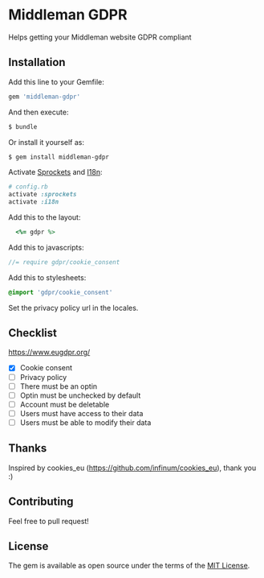# Middleman GDPR
Helps getting your Middleman website GDPR compliant

## Installation
Add this line to your Gemfile:

```ruby
gem 'middleman-gdpr'
```

And then execute:
```bash
$ bundle
```

Or install it yourself as:
```bash
$ gem install middleman-gdpr
```

Activate [Sprockets](https://github.com/middleman/middleman-sprockets) and [I18n](https://middlemanapp.com/advanced/localization/):
```ruby
# config.rb
activate :sprockets
activate :i18n
```

Add this to the layout:
```ruby
  <%= gdpr %>
```

Add this to javascripts:
```js
//= require gdpr/cookie_consent
```

Add this to stylesheets:
```sass
@import 'gdpr/cookie_consent'
```

Set the privacy policy url in the locales.

## Checklist

https://www.eugdpr.org/

- [x] Cookie consent
- [ ] Privacy policy
- [ ] There must be an optin
- [ ] Optin must be unchecked by default
- [ ] Account must be deletable
- [ ] Users must have access to their data
- [ ] Users must be able to modify their data 

## Thanks

Inspired by cookies_eu (https://github.com/infinum/cookies_eu), thank you :)

## Contributing
Feel free to pull request!

## License
The gem is available as open source under the terms of the [MIT License](http://opensource.org/licenses/MIT).
